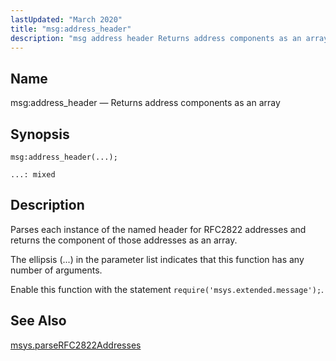 ```yaml
---
lastUpdated: "March 2020"
title: "msg:address_header"
description: "msg address header Returns address components as an array msg address header Parses each instance of the named header for RFC 2822 addresses and returns the component of those addresses as an array The ellipsis in the parameter list indicates that this function has any number of arguments Enable this..."
---
```


<a name="lua.ref.msg_address_header"></a> 
## Name

msg:address_header — Returns address components as an array

<a name="idp16598928"></a> 
## Synopsis

`msg:address_header(...);`

`...: mixed`<a name="idp16601904"></a> 
## Description

Parses each instance of the named header for RFC2822 addresses and returns the component of those addresses as an array.

The ellipsis (...) in the parameter list indicates that this function has any number of arguments.

Enable this function with the statement `require('msys.extended.message');`.

<a name="idp16605344"></a> 
## See Also

[msys.parseRFC2822Addresses](/momentum/4/lua/ref-msys-parse-rfc-2822-addresses)